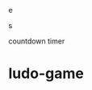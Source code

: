 













e






























































s




countdown timer






















# ludo-game

















